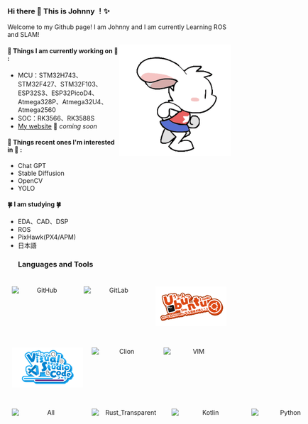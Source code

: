 ### Hi there 👋 This is Johnny ！✨ 
 
Welcome to my Github page! I am Johnny and I am currently Learning ROS and SLAM!  
 
<img align="right" alt="img" src="https://github.com/OogwayLeonardo/img/blob/main/run.gif" width="50%" height="auto" />
 
#### 🌱 Things I am currently working on 🔭 : 
- MCU：STM32H743、STM32F427、STM32F103、ESP32S3、ESP32PicoD4、Atmega328P、Atmega32U4、Atmega2560
- SOC：RK3566、RK3588S
- [My website](https://OogwayLeonardo.github.io) 🚀 *coming soon*
 
 
#### 🌻 Things recent ones I'm interested in 🌻 : 
- Chat GPT
- Stable Diffusion
- OpenCV
- YOLO
#### 🍀 I am studying 🍀
- EDA、CAD、DSP
- ROS
- PixHawk(PX4/APM)
- 日本語
  ### Languages and Tools

<p align="center" style="display: inline-flex;">
    <img src="https://github.com/OogwayLeonardo/SAWARATSUKI.ServiceLogos/blob/main/Github/Github.png?raw=true" alt="GitHub" style="width: 160px; height: 90px; margin: 10px 10px;">
    <img src="https://github.com/OogwayLeonardo/SAWARATSUKI.ServiceLogos/blob/main/Gitlab/Gitlab.png?raw=true" alt="GitLab" style="width: 160px; height: 90px; margin: 10px 10px;">
    <img src="https://github.com/OogwayLeonardo/img/blob/main/Ubuntu.png?raw=true" alt="Visual Studio Code" style="width: 160px; height: 90px; margin: 10px 10px;">
</p>
<p align="center" style="display: inline-flex;">
    <img src="https://github.com/OogwayLeonardo/img/blob/main/VisualStudioCodeRound.png?raw=true" alt="VisualStudioCodeRound" style="width: 160px; height: 90px; margin: 10px 10px;">
    <img src="https://github.com/OogwayLeonardo/SAWARATSUKI.ServiceLogos/blob/main/Clion/Clion.png?raw=true" alt="Clion" style="width: 160px; height: 90px; margin: 10px 10px;">
    <img src="https://github.com/OogwayLeonardo/SAWARATSUKI.ServiceLogos/blob/main/Vim/VIM.png?raw=true" alt="VIM" style="width: 160px; height: 90px; margin: 10px 10px;"> 
   
</p>
<p align="center" style="display: inline-flex;">
    <img src="https://github.com/OogwayLeonardo/SAWARATSUKI.ServiceLogos/blob/main/C%2CC%23%2CC%2B%2B/All.png?raw=true" alt="All" style="width: 160px; height: 90px; margin: 10px 10px;">
    <img src="https://github.com/OogwayLeonardo/KawaiiLogos/blob/main/Rust/Rust_Transparent.png?raw=true" alt="Rust_Transparent" style="width: 160px; height: 90px; margin: 10px 10px;">
    <img src="https://github.com/OogwayLeonardo/KawaiiLogos/blob/main/Kotlin/Kotlin.png?raw=true" alt="Kotlin" style="width: 160px; height: 90px; margin: 10px 10px;">
    <img src="https://github.com/OogwayLeonardo/SAWARATSUKI.ServiceLogos/blob/main/Python/Python.png?raw=true" alt="Python" style="width: 160px; height: 90px; margin: 10px 10px;">
</p>
<!--
#### :computer: Programming languages and tools :computer: : 
<p>
<img width="50%" align="right" src="https://github-readme-stats.vercel.app/api?username=zhanglina94&show_icons=true&hide_border=true" />
<code><img width="10%" src="https://www.vectorlogo.zone/logos/ubuntu/ubuntu-ar21.svg"></code>
<code><img width="10%" src="https://www.vectorlogo.zone/logos/cmake/cmake-ar21~bgwhite.svg"></code>
<code><img width="10%" src="https://www.vectorlogo.zone/logos/tensorflow/tensorflow-ar21.svg"></code>
<br />
<code><img width="10%" src="https://www.vectorlogo.zone/logos/git-scm/git-scm-ar21.svg"></code>
<code><img width="10%" src="https://www.vectorlogo.zone/logos/arduino/arduino-ar21~bgwhite.svg"></code>
<code><img width="10%" src="https://www.vectorlogo.zone/logos/visualstudio_code/visualstudio_code-ar21.svg"></code>
</p>
-->


<!--
**OogwayLeonardo/OogwayLeonardo** is a ✨ _special_ ✨ repository because its `README.md` (this file) appears on your GitHub profile.
- 🔭 I’m currently working on 
- 🌱 I’m currently learning ...
- 👯 I’m looking to collaborate on ...
- 🤔 I’m looking for help with Mavlink
- 💬 Ask me about ...
- 📫 How to reach me: makerdemoking@foxmail.com
- 😄 Pronouns:He
- ⚡ Fun fact: ...
Here are some ideas to get you started:
-->


